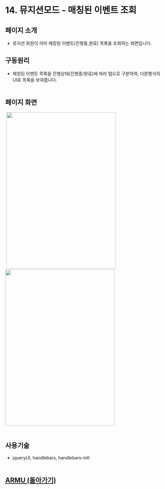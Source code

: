 # 14. 뮤지션모드 - 매칭된 이벤트 조회

## 페이지 소개
* 뮤지션 회원이 이미 매칭된 이벤트(진행중,완료) 목록을 조회하는 화면입니다.

## 구동원리 
* 매칭된 이벤트 목록을 진행상태(진행중/완료)에 따라 탭으로 구분하여, 다른형식의 UI로 목록을 보여줍니다.
<br><br>

## 페이지 화면
&nbsp;<img src="/README%20Image/page14-1.PNG" width="350" height="500">&emsp;&emsp;
<img src="/README%20Image/page14-2.PNG" width="350" height="500"><br><br>

## 사용기술
* jqueryUI, handlebars, handlebars-intl<br><br>

## [ARMU (돌아가기)](https://github.com/k0102575/ARMU)<br>
